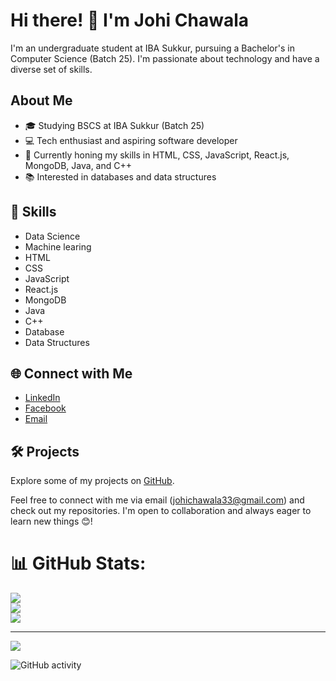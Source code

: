 # Hi there! 👋 I'm Johi Chawala

I'm an undergraduate student at IBA Sukkur, pursuing a Bachelor's in Computer Science (Batch 25). I'm passionate about technology and have a diverse set of skills.

## About Me

- 🎓 Studying BSCS at IBA Sukkur (Batch 25)
- 💻 Tech enthusiast and aspiring software developer
- 🚀 Currently honing my skills in HTML, CSS, JavaScript, React.js, MongoDB, Java, and C++
- 📚 Interested in databases and data structures

## 🚀 Skills
- Data Science
- Machine learing
- HTML
- CSS
- JavaScript
- React.js
- MongoDB
- Java
- C++
- Database
- Data Structures

## 🌐 Connect with Me

- [LinkedIn](https://www.linkedin.com/in/johi-chawala-~jc-55648a267)
- [Facebook](https://www.facebook.com/juhi.chawala.1042)
- [Email](mailto:johichawala33@gmail.com)

 ## 🛠️ Projects

Explore some of my projects on [GitHub](https://github.com/JohiChawala).

Feel free to connect with me via email (johichawala33@gmail.com) and check out my repositories. I'm open to collaboration and always eager to learn new things 😊!


# 📊 GitHub Stats:
![](https://github-readme-stats.vercel.app/api?username=JohiChawala&theme=vue-dark&hide_border=false&include_all_commits=true&count_private=false)<br/>
![](https://github-readme-streak-stats.herokuapp.com/?user=JohiChawala&theme=vue-dark&hide_border=false)<br/>
![](https://github-readme-stats.vercel.app/api/top-langs/?username=JohiChawala&theme=vue-dark&hide_border=false&include_all_commits=true&count_private=false&layout=compact)



---
[![](https://visitcount.itsvg.in/api?id=JohiChawala&icon=0&color=0)](https://visitcount.itsvg.in)

![GitHub activity](https://img.shields.io/github/last-commit/JohiChawala/JohiChawala)



